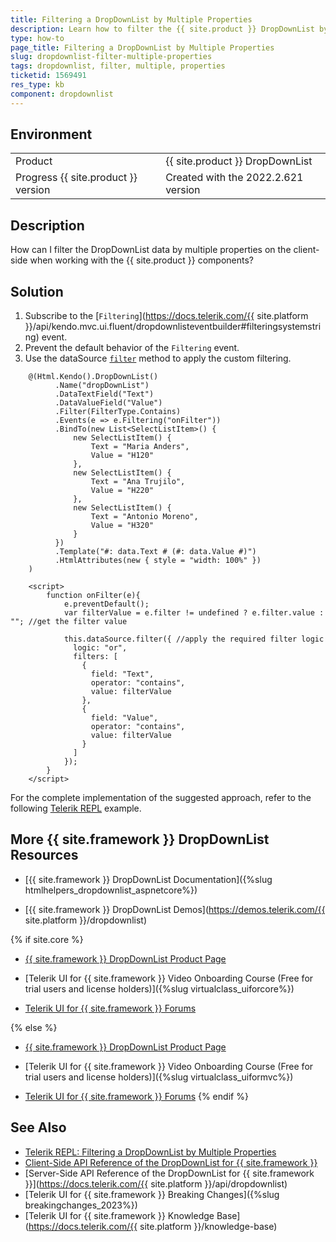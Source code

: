 ```yaml
---
title: Filtering a DropDownList by Multiple Properties
description: Learn how to filter the {{ site.product }} DropDownList by multiple properties by following the steps in the Knowledge Base section of the {{ site.product }} components.
type: how-to
page_title: Filtering a DropDownList by Multiple Properties
slug: dropdownlist-filter-multiple-properties
tags: dropdownlist, filter, multiple, properties
ticketid: 1569491
res_type: kb
component: dropdownlist
---
```


## Environment

<table>
 <tr>
  <td>Product</td>
  <td>{{ site.product }} DropDownList</td>
 </tr>
 <tr>
  <td>Progress {{ site.product }} version</td>
  <td>Created with the 2022.2.621 version</td>
 </tr>
</table>

## Description

How can I filter the DropDownList data by multiple properties on the client-side when working with the {{ site.product }} components?

## Solution

1. Subscribe to the [`Filtering`](https://docs.telerik.com/{{ site.platform }}/api/kendo.mvc.ui.fluent/dropdownlisteventbuilder#filteringsystemstring) event.
1. Prevent the default behavior of the `Filtering` event.
1. Use the dataSource [`filter`](https://docs.telerik.com/kendo-ui/api/javascript/data/datasource/methods/filter) method to apply the custom filtering.

```Razor Index.cshtml
    @(Html.Kendo().DropDownList()
          .Name("dropDownList")
          .DataTextField("Text")
          .DataValueField("Value")
          .Filter(FilterType.Contains)
          .Events(e => e.Filtering("onFilter"))
          .BindTo(new List<SelectListItem>() {
              new SelectListItem() {
                  Text = "Maria Anders",
                  Value = "H120"
              },
              new SelectListItem() {
                  Text = "Ana Trujilo",
                  Value = "H220"
              },
              new SelectListItem() {
                  Text = "Antonio Moreno",
                  Value = "H320"
              }
          })
          .Template("#: data.Text # (#: data.Value #)")
          .HtmlAttributes(new { style = "width: 100%" })
    )
```
```JS script.js
    <script>
        function onFilter(e){
            e.preventDefault();
            var filterValue = e.filter != undefined ? e.filter.value : ""; //get the filter value

            this.dataSource.filter({ //apply the required filter logic
              logic: "or",
              filters: [
                {
                  field: "Text",
                  operator: "contains",
                  value: filterValue
                },
                {
                  field: "Value",
                  operator: "contains",
                  value: filterValue
                }
              ]
            });
        }
    </script>  
```

For the complete implementation of the suggested approach, refer to the following [Telerik REPL](https://netcorerepl.telerik.com/ccOqQLvn39tnt1Zy03) example.

## More {{ site.framework }} DropDownList Resources

* [{{ site.framework }} DropDownList Documentation]({%slug htmlhelpers_dropdownlist_aspnetcore%})

* [{{ site.framework }} DropDownList Demos](https://demos.telerik.com/{{ site.platform }}/dropdownlist)

{% if site.core %}
* [{{ site.framework }} DropDownList Product Page](https://www.telerik.com/aspnet-core-ui/dropdownlist)

* [Telerik UI for {{ site.framework }} Video Onboarding Course (Free for trial users and license holders)]({%slug virtualclass_uiforcore%})

* [Telerik UI for {{ site.framework }} Forums](https://www.telerik.com/forums/aspnet-core-ui)

{% else %}
* [{{ site.framework }} DropDownList Product Page](https://www.telerik.com/aspnet-mvc/dropdownlist)

* [Telerik UI for {{ site.framework }} Video Onboarding Course (Free for trial users and license holders)]({%slug virtualclass_uiformvc%})

* [Telerik UI for {{ site.framework }} Forums](https://www.telerik.com/forums/aspnet-mvc)
{% endif %}

## See Also

* [Telerik REPL: Filtering a DropDownList by Multiple Properties](https://netcorerepl.telerik.com/ccOqQLvn39tnt1Zy03)
* [Client-Side API Reference of the DropDownList for {{ site.framework }}](https://docs.telerik.com/kendo-ui/api/javascript/ui/dropdownlist)
* [Server-Side API Reference of the DropDownList for {{ site.framework }}](https://docs.telerik.com/{{ site.platform }}/api/dropdownlist)
* [Telerik UI for {{ site.framework }} Breaking Changes]({%slug breakingchanges_2023%})
* [Telerik UI for {{ site.framework }} Knowledge Base](https://docs.telerik.com/{{ site.platform }}/knowledge-base)
